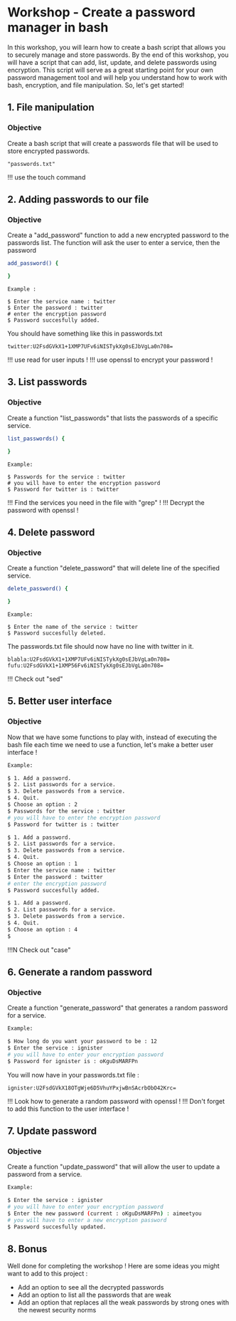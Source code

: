 # Workshop - Create a password manager in bash

In this workshop, you will learn how to create a bash script that allows you to securely manage and store passwords. By the end of this workshop, you will have a script that can add, list, update, and delete passwords using encryption. This script will serve as a great starting point for your own password management tool and will help you understand how to work with bash, encryption, and file manipulation. So, let's get started!

## 1. File manipulation

### Objective

Create a bash script that will create a passwords file that will be used to store encrypted passwords.
```
"passwords.txt"
```

!!! use the touch command

## 2. Adding passwords to our file

### Objective

Create a "add_password" function to add a new encrypted password to the passwords list.
The function will ask the user to enter a service, then the password

```bash
add_password() {

}
```
```shell
Example :

$ Enter the service name : twitter
$ Enter the password : twitter
# enter the encryption password
$ Password succesfully added.
```
You should have something like this in passwords.txt
```
twitter:U2FsdGVkX1+1XMP7UFv6iNISTykXg0sEJbVgLa0n708=
```

!!! use read for user inputs !
!!! use openssl to encrypt your password !

## 3. List passwords

### Objective

Create a function "list_passwords" that lists the passwords of a specific service.

```bash
list_passwords() {

}
```

```shell
Example:

$ Passwords for the service : twitter
# you will have to enter the encryption password
$ Password for twitter is : twitter
```

!!! Find the services you need in the file with "grep" !
!!! Decrypt the password with openssl !

## 4. Delete password

### Objective

Create a function "delete_password" that will delete line of the specified service.

```bash
delete_password() {

}
```
```shell
Example:

$ Enter the name of the service : twitter
$ Password succesfully deleted.
```
The passwords.txt file should now have no line with twitter in it.
```
blabla:U2FsdGVkX1+1XMP7UFv6iNISTykXg0sEJbVgLa0n708=
fufu:U2FsdGVkX1+1XMP56Fv6iNISTykXg0sEJbVgLa0n708=
```

!!! Check out "sed"

## 5. Better user interface

### Objective

Now that we have some functions to play with, instead of executing the bash file each time we need to use a function, let's make a better user interface !

```bash
Example:

$ 1. Add a password.
$ 2. List passwords for a service.
$ 3. Delete passwords from a service.
$ 4. Quit.
$ Choose an option : 2
$ Passwords for the service : twitter
# you will have to enter the encryption password
$ Password for twitter is : twitter

$ 1. Add a password.
$ 2. List passwords for a service.
$ 3. Delete passwords from a service.
$ 4. Quit.
$ Choose an option : 1
$ Enter the service name : twitter
$ Enter the password : twitter
# enter the encryption password
$ Password succesfully added.

$ 1. Add a password.
$ 2. List passwords for a service.
$ 3. Delete passwords from a service.
$ 4. Quit.
$ Choose an option : 4
$
```

!!!N Check out "case"

## 6. Generate a random password

### Objective

Create a function "generate_password" that generates a random password for a service.

```bash
Example:

$ How long do you want your password to be : 12
$ Enter the service : ignister
# you will have to enter your encryption password
$ Password for ignister is : oKguDsMARFPn
```

You will now have in your passwords.txt file :
```
ignister:U2FsdGVkX18OTgWje6D5VhuYPxjwBnSAcrbObO42Krc=
```
!!! Look how to generate a random password with openssl !
!!! Don't forget to add this function to the user interface !

## 7. Update password

### Objective

Create a function "update_password" that will allow the user to update a password from a service.

```bash
Example:

$ Enter the service : ignister
# you will have to enter your encryption password
$ Enter the new password (current : oKguDsMARFPn) : aimeetyou
# you will have to enter a new encryption password
$ Password succesfully updated.
```


## 8. Bonus

Well done for completing the workshop ! Here are some ideas you might want to add to this project :
- Add an option to see all the decrypted passwords
- Add an option to list all the passwords that are weak
- Add an option that replaces all the weak passwords by strong ones with the newest security norms

